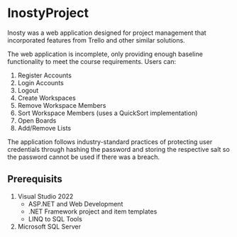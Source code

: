 # InostyProject

Inosty was a web application designed for project management that incorporated features from Trello and other similar solutions.

The web application is incomplete, only providing enough baseline functionality to meet the course requirements. Users can:

1. Register Accounts
2. Login Accounts
3. Logout
4. Create Workspaces
5. Remove Workspace Members
6. Sort Workspace Members (uses a QuickSort implementation)
7. Open Boards
8. Add/Remove Lists

The application follows industry-standard practices of protecting user credentials through hashing the password and storing the respective salt so the password cannot be used if there was a breach.

## Prerequisits

1. Visual Studio 2022
   - ASP.NET and Web Development
   - .NET Framework project and item templates
   - LINQ to SQL Tools
2. Microsoft SQL Server
